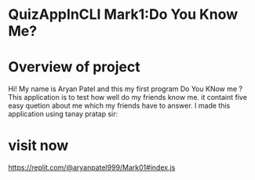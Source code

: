 # QuizAppInCLI Mark1:Do You Know Me?

# Overview of project

 Hi! My name is Aryan Patel and this my first program Do You KNow me ? This application is to test how well do my friends know me. it containt five easy quetion about me which my friends have to answer. I made this application using tanay pratap sir:

# visit now 
https://replit.com/@aryanpatel999/Mark01#index.js
